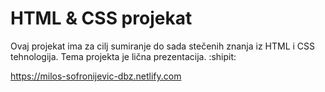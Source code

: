 # HTML & CSS projekat
Ovaj projekat ima za cilj sumiranje do sada stečenih znanja iz HTML i CSS tehnologija.
Tema projekta je lična prezentacija. :shipit:

https://milos-sofronijevic-dbz.netlify.com
